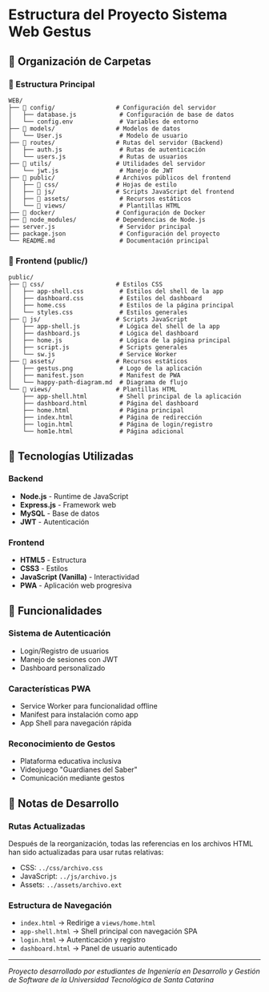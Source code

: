 # Estructura del Proyecto Sistema Web Gestus

## 📁 Organización de Carpetas

### 🎯 Estructura Principal
```
WEB/
├── 📁 config/                 # Configuración del servidor
│   ├── database.js            # Configuración de base de datos
│   └── config.env             # Variables de entorno
├── 📁 models/                 # Modelos de datos
│   └── User.js                # Modelo de usuario
├── 📁 routes/                 # Rutas del servidor (Backend)
│   ├── auth.js                # Rutas de autenticación
│   └── users.js               # Rutas de usuarios
├── 📁 utils/                  # Utilidades del servidor
│   └── jwt.js                 # Manejo de JWT
├── 📁 public/                 # Archivos públicos del frontend
│   ├── 📁 css/                # Hojas de estilo
│   ├── 📁 js/                 # Scripts JavaScript del frontend
│   ├── 📁 assets/              # Recursos estáticos
│   └── 📁 views/               # Plantillas HTML
├── 📁 docker/                 # Configuración de Docker
├── 📁 node_modules/           # Dependencias de Node.js
├── server.js                  # Servidor principal
├── package.json               # Configuración del proyecto
└── README.md                  # Documentación principal
```

### 🎨 Frontend (public/)
```
public/
├── 📁 css/                    # Estilos CSS
│   ├── app-shell.css          # Estilos del shell de la app
│   ├── dashboard.css          # Estilos del dashboard
│   ├── home.css               # Estilos de la página principal
│   └── styles.css             # Estilos generales
├── 📁 js/                     # Scripts JavaScript
│   ├── app-shell.js           # Lógica del shell de la app
│   ├── dashboard.js           # Lógica del dashboard
│   ├── home.js                # Lógica de la página principal
│   ├── script.js              # Scripts generales
│   └── sw.js                  # Service Worker
├── 📁 assets/                 # Recursos estáticos
│   ├── gestus.png             # Logo de la aplicación
│   ├── manifest.json          # Manifest de PWA
│   └── happy-path-diagram.md  # Diagrama de flujo
└── 📁 views/                  # Plantillas HTML
    ├── app-shell.html         # Shell principal de la aplicación
    ├── dashboard.html         # Página del dashboard
    ├── home.html              # Página principal
    ├── index.html             # Página de redirección
    ├── login.html             # Página de login/registro
    └── hom1e.html             # Página adicional
```

## 🔧 Tecnologías Utilizadas

### Backend
- **Node.js** - Runtime de JavaScript
- **Express.js** - Framework web
- **MySQL** - Base de datos
- **JWT** - Autenticación

### Frontend
- **HTML5** - Estructura
- **CSS3** - Estilos
- **JavaScript (Vanilla)** - Interactividad
- **PWA** - Aplicación web progresiva

## 🚀 Funcionalidades

### Sistema de Autenticación
- Login/Registro de usuarios
- Manejo de sesiones con JWT
- Dashboard personalizado

### Características PWA
- Service Worker para funcionalidad offline
- Manifest para instalación como app
- App Shell para navegación rápida

### Reconocimiento de Gestos
- Plataforma educativa inclusiva
- Videojuego "Guardianes del Saber"
- Comunicación mediante gestos

## 📝 Notas de Desarrollo

### Rutas Actualizadas
Después de la reorganización, todas las referencias en los archivos HTML han sido actualizadas para usar rutas relativas:

- CSS: `../css/archivo.css`
- JavaScript: `../js/archivo.js`
- Assets: `../assets/archivo.ext`

### Estructura de Navegación
- `index.html` → Redirige a `views/home.html`
- `app-shell.html` → Shell principal con navegación SPA
- `login.html` → Autenticación y registro
- `dashboard.html` → Panel de usuario autenticado


----------------------------------------------

*Proyecto desarrollado por estudiantes de Ingeniería en Desarrollo y Gestión de Software de la Universidad Tecnológica de Santa Catarina*
